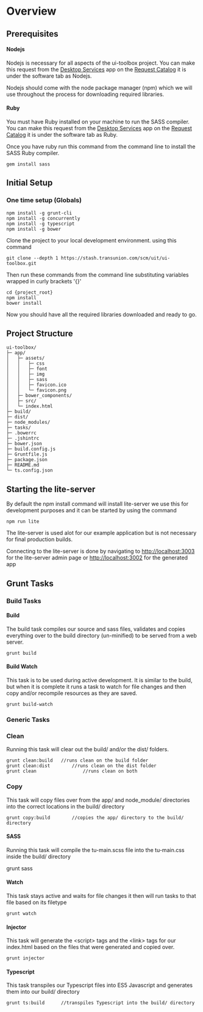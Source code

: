# Overview
## Prerequisites
#### Nodejs
Nodejs is necessary for all aspects of the ui-toolbox project.  You can make this request from the [Desktop Services](https://rc.transunion.com/DesktopService/desktopServiceRequest.do) app on the [Request Catalog](htps://rc.transunion.com) it is under the software tab as Nodejs.

Nodejs should come with the node package manager (npm) which we will use throughout the process for downloading required libraries.

#### Ruby
You must have Ruby installed on your machine to run the SASS compiler.  You can make this request from the [Desktop Services](https://rc.transunion.com/DesktopService/desktopServiceRequest.do) app on the [Request Catalog](htps://rc.transunion.com) it is under the software tab as Ruby.

Once you have ruby run this command from the command line to install the SASS Ruby compiler.

	gem install sass

## Initial Setup
### One time setup (Globals)
		
	npm install -g grunt-cli
	npm install -g concurrently
	npm install -g typescript
	npm install -g bower
		
Clone the project to your local development environment. using this command

	git clone --depth 1 https://stash.transunion.com/scm/uit/ui-toolbox.git

Then run these commands from the command line substituting variables wrapped in curly brackets '{}'

	cd {project_root}
	npm install
	bower install

Now you should have all the required libraries downloaded and ready to go.

## Project Structure

	ui-toolbox/
	├─ app/
	│	├─ assets/
	│	│	├─ css
	│	│	├─ font
	│	│	├─ img
	│	│	├─ sass
	│	│	├─ favicon.ico
	│	│	└─ favicon.png
	│	├─ bower_components/
	│	├─ src/
	│	└─ index.html
	├─ build/
	├─ dist/
	├─ node_modules/
	├─ tasks/
	├─ .bowerrc
	├─ .jshintrc
	├─ bower.json
	├─ build.config.js
	├─ Gruntfile.js
	├─ package.json
	├─ README.md
	└─ ts.config.json

## Starting the lite-server
By default the npm install command will install lite-server we use this for development purposes and it can be started by using the command 

	npm run lite

The lite-server is used alot for our example application but is not necessary for final production builds.

Connecting to the lite-server is done by navigating to [http://localhost:3003](http://localhost:3003) for the lite-server admin page or [http://localhost:3002](http://localhost:3002) for the generated app

## Grunt Tasks
### Build Tasks
#### Build
The build task compiles our source and sass files, validates and copies everything over to the build directory (un-minified) to be served from a web server.

	grunt build

#### Build Watch
This task is to be used during active development. It is similar to the build, but when it is complete it runs a task to watch for file changes and then copy and/or recompile resources as they are saved.

	grunt build-watch

### Generic Tasks
### Clean
Running this task will clear out the build/ and/or the dist/ folders.

	grunt clean:build 	//runs clean on the build folder
	grunt clean:dist 		//runs clean on the dist folder
	grunt clean 				//runs clean on both

### Copy
This task will copy files over from the app/ and node_module/ directories into the correct locations in the build/ directory

	grunt copy:build 		//copies the app/ directory to the build/ directory

#### SASS
Running this task will compile the tu-main.scss file into the tu-main.css inside the build/ directory

  grunt sass

#### Watch
This task stays active and waits for file changes it then will run tasks to that file based on its filetype

	grunt watch

#### Injector
This task will generate the &lt;script&gt; tags and the &lt;link&gt; tags for our index.html based on the files that were generated and copied over.

	grunt injector 

#### Typescript
This task transpiles our Typescript files into ES5 Javascript and generates them into our build/ directory

	grunt ts:build 		//transpiles Typescript into the build/ directory
